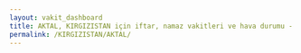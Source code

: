 ```yaml
---
layout: vakit_dashboard
title: AKTAL, KIRGIZISTAN için iftar, namaz vakitleri ve hava durumu - ilçe/eyalet seç
permalink: /KIRGIZISTAN/AKTAL/
---
```


<script type="text/javascript">
  var GLOBAL_COUNTRY = 'KIRGIZISTAN';
  var GLOBAL_CITY = 'AKTAL';
  var GLOBAL_STATE = '';
  var lat = 72;
  var lon = 21;
</script>
